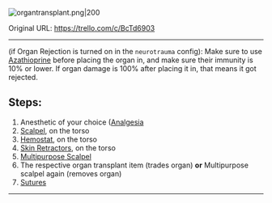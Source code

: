 ![organtransplant.png\|200](/Procedures/Organ%20Transplant%20Surgery%20-%20Attachments/6718845db30472d958dd7c44.png)

Original URL: https://trello.com/c/BcTd6903

---

(if Organ Rejection is turned on in the `neurotrauma` config): Make sure to use [Azathioprine](../Items/Azathioprine.md) before placing the organ in, and make sure their immunity is 10% or lower. If organ damage is 100% after placing it in, that means it got rejected.

## Steps:

1. Anesthetic of your choice ([Analgesia](../Torso/Analgesia.md)
2. [Scalpel](../Items/Scalpel.md), on the torso
3. [Hemostat](../Items/Hemostat.md), on the torso
4. [Skin Retractors](../Items/Skin%20Retractors.md), on the torso
5. [Multipurpose Scalpel](../Items/Multipurpose%20Scalpel.md)
6. The respective organ transplant item (trades organ) **or** Multipurpose scalpel again (removes organ)
7. [Sutures](../Items/Sutures.md)

---

